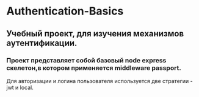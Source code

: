 # Authentication-Basics
## Учебный проект, для изучения механизмов аутентификации.
### Проект представляет собой базовый node express скелетон,в котором применяется middleware passport.
Для авторизации и логина пользователя используется две стратегии - jwt и local. 
